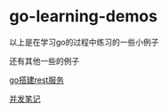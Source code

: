# go-learning-demos

以上是在学习go的过程中练习的一些小例子

还有其他一些的例子

[go搭建rest服务](https://github.com/RedDean/go-restapp-demo)

[并发笔记](./concurrency.md)
